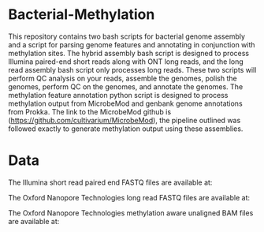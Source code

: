 # Bacterial-Methylation
This repository contains two bash scripts for bacterial genome assembly and a script for parsing genome features and annotating in conjunction with methylation sites. The hybrid assembly bash script is designed to process Illumina paired-end short reads along with ONT long reads, and the long read assembly bash script only processes long reads. These two scripts will perform QC analysis on your reads, assemble the genomes, polish the genomes, perform QC on the genomes, and annotate the genomes. The methylation feature annotation python script is designed to process methylation output from MicrobeMod and genbank genome annotations from Prokka. The link to the MicrobeMod github is (https://github.com/cultivarium/MicrobeMod), the pipeline outlined was followed exactly to generate methylation output using these assemblies.

# Data
The Illumina short read paired end FASTQ files are available at:

The Oxford Nanopore Technologies long read FASTQ files are available at:

The Oxford Nanopore Technologies methylation aware unaligned BAM files are available at:

